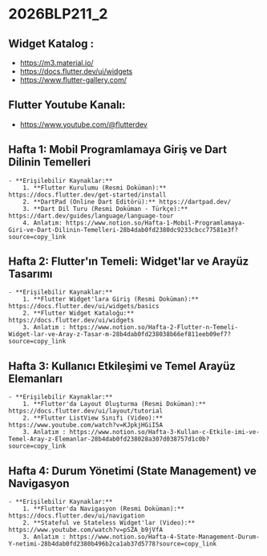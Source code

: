 # 2026BLP211_2

## Widget Katalog : 
* https://m3.material.io/
* https://docs.flutter.dev/ui/widgets
* https://www.flutter-gallery.com/

## Flutter Youtube Kanalı:
* https://www.youtube.com/@flutterdev


## Hafta 1: Mobil Programlamaya Giriş ve Dart Dilinin Temelleri
    - **Erişilebilir Kaynaklar:**
        1. **Flutter Kurulumu (Resmi Doküman):** https://docs.flutter.dev/get-started/install
        2. **DartPad (Online Dart Editörü):** https://dartpad.dev/
        3. **Dart Dil Turu (Resmi Doküman - Türkçe):** https://dart.dev/guides/language/language-tour
        4. Anlatım: https://www.notion.so/Hafta-1-Mobil-Programlamaya-Giri-ve-Dart-Dilinin-Temelleri-28b4dab0fd2380dc9233cbcc77581e3f?source=copy_link
## Hafta 2: Flutter'ın Temeli: Widget'lar ve Arayüz Tasarımı
    - **Erişilebilir Kaynaklar:**
        1. **Flutter Widget'lara Giriş (Resmi Doküman):** https://docs.flutter.dev/ui/widgets/basics
        2. **Flutter Widget Kataloğu:** https://docs.flutter.dev/ui/widgets
        3. Anlatım : https://www.notion.so/Hafta-2-Flutter-n-Temeli-Widget-lar-ve-Aray-z-Tasar-m-28b4dab0fd238038b66ef811eeb09ef7?source=copy_link
## Hafta 3: Kullanıcı Etkileşimi ve Temel Arayüz Elemanları
    - **Erişilebilir Kaynaklar:**
        1. **Flutter'da Layout Oluşturma (Resmi Doküman):** https://docs.flutter.dev/ui/layout/tutorial
        2. **Flutter ListView Sınıfı (Video):** https://www.youtube.com/watch?v=KJpkjHGiI5A
        3. Anlatım : https://www.notion.so/Hafta-3-Kullan-c-Etkile-imi-ve-Temel-Aray-z-Elemanlar-28b4dab0fd238028a307d038757d1c0b?source=copy_link
## Hafta 4: Durum Yönetimi (State Management) ve Navigasyon
    - **Erişilebilir Kaynaklar:**
        1. **Flutter'da Navigasyon (Resmi Doküman):** https://docs.flutter.dev/ui/navigation
        2. **Stateful ve Stateless Widget'lar (Video):** https://www.youtube.com/watch?v=pSZA_b9jVfA
        3. Anlatım : https://www.notion.so/Hafta-4-State-Management-Durum-Y-netimi-28b4dab0fd2380b496b2ca1ab37d5778?source=copy_link
